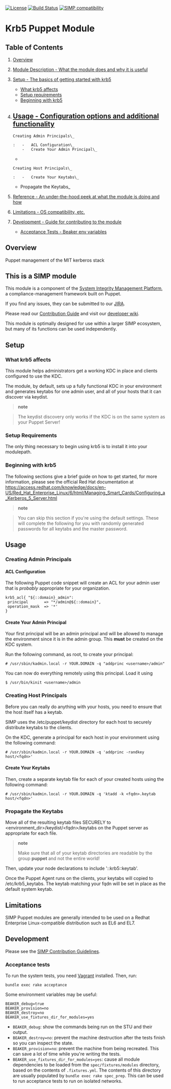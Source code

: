 [![License](http://img.shields.io/:license-apache-blue.svg)](http://www.apache.org/licenses/LICENSE-2.0.html)
[![Build
Status](https://travis-ci.org/simp/pupmod-simp-krb5.svg)](https://travis-ci.org/simp/pupmod-simp-krb5)
[![SIMP
compatibility](https://img.shields.io/badge/SIMP%20compatibility-4.2.*%2F5.1.*-orange.svg)](https://img.shields.io/badge/SIMP%20compatibility-4.2.*%2F5.1.*-orange.svg)

Krb5 Puppet Module
==================

Table of Contents
-----------------

1.  [Overview](#overview)
2.  [Module Description - What the module does and why it is
    useful](#module-description)
3.  [Setup - The basics of getting started with krb5](#setup)
    -   [What krb5 affects](#what-krb5-affects)
    -   [Setup requirements](#setup-requirements)
    -   [Beginning with krb5](#beginning-with-krb5)

4.  [Usage - Configuration options and additional functionality](#usage)
    -   

        Creating Admin Principals\_

        :   -   ACL Configuration\_
            -   Create Your Admin Principal\_

    -   

        Creating Host Principals\_

        :   -   Create Your Keytabs\_

    -   Propagate the Keytabs\_

5.  [Reference - An under-the-hood peek at what the module is doing and
    how](#reference)
6.  [Limitations - OS compatibility, etc.](#limitations)
7.  [Development - Guide for contributing to the module](#development)
    -   [Acceptance Tests - Beaker env variables](#acceptance-tests)

Overview
--------

Puppet management of the MIT kerberos stack

This is a SIMP module
---------------------

This module is a component of the [System Integrity Management
Platform](https://github.com/NationalSecurityAgency/SIMP), a
compliance-management framework built on Puppet.

If you find any issues, they can be submitted to our
[JIRA](https://simp-project.atlassian.net/).

Please read our [Contribution
Guide](https://simp-project.atlassian.net/wiki/display/SD/Contributing+to+SIMP)
and visit our [developer
wiki](https://simp-project.atlassian.net/wiki/display/SD/SIMP+Development+Home).

This module is optimally designed for use within a larger SIMP
ecosystem, but many of its functions can be used independently.

Setup
-----

### What krb5 affects

This module helps administrators get a working KDC in place and clients
configured to use the KDC.

The module, by default, sets up a fully functional KDC in your
environment and generates keytabs for one admin user, and all of your
hosts that it can discover via keydist.

> **note**

> The keydist discovery only works if the KDC is on the same system as
> your Puppet Server!

### Setup Requirements

The only thing necessary to begin using krb5 is to install it into your
modulepath.

### Beginning with krb5

The following sections give a brief guide on how to get started, for
more information, please see the official Red Hat documentation at
<https://access.redhat.com/knowledge/docs/en-US/Red_Hat_Enterprise_Linux/6/html/Managing_Smart_Cards/Configuring_a_Kerberos_5_Server.html>

> **note**

> You can skip this section if you're using the default settings. These
> will complete the following for you with randomly generated passwords
> for all keytabs and the master password.

Usage
-----

### Creating Admin Principals

#### ACL Configuration

The following Puppet code snippet will create an ACL for your admin user
that is *probably* appropriate for your organization.

``` {.sourceCode .ruby}
krb5_acl{ "${::domain}_admin":
 principal       => "*/admin@${::domain}",
 operation_mask  => '*'
}
```

#### Create Your Admin Principal

Your first principal will be an admin principal and will be allowed to
manage the environment since it is in the admin group. This **must** be
created on the KDC system.

Run the following command, as root, to create your principal:

``` {.sourceCode .bash}
# /usr/sbin/kadmin.local -r YOUR.DOMAIN -q "addprinc <username>/admin"
```

You can now do everything remotely using this principal. Load it using

``` {.sourceCode .bash}
$ /usr/bin/kinit <username>/admin
```

### Creating Host Principals

Before you can really do anything with your hosts, you need to ensure
that the host itself has a keytab.

SIMP uses the /etc/puppet/keydist directory for each host to securely
distribute keytabs to the clients.

On the KDC, generate a principal for each host in your environment using
the following command:

``` {.sourceCode .bash}
# /usr/sbin/kadmin.local -r YOUR.DOMAIN -q 'addprinc -randkey host/<fqdn>'
```

#### Create Your Keytabs

Then, create a separate keytab file for each of your created hosts using
the following command:

``` {.sourceCode .bash}
# /usr/sbin/kadmin.local -r YOUR.DOMAIN -q 'ktadd -k <fqdn>.keytab host/<fqdn>'
```

### Propagate the Keytabs

Move all of the resulting keytab files SECURELY to
&lt;environment\_dir&gt;/keydist/&lt;fqdn&gt;/keytabs on the Puppet
server as appropriate for each file.

> **note**
>
> Make sure that all of your keytab directories are readable by the
> group **puppet** and not the entire world!

Then, update your node declarations to include '::krb5::keytab'.

Once the Puppet Agent runs on the clients, your keytabs will copied to
/etc/krb5\_keytabs. The keytab matching your fqdn will be set in place
as the default system keytab.

Limitations
-----------

SIMP Puppet modules are generally intended to be used on a Redhat
Enterprise Linux-compatible distribution such as EL6 and EL7.

Development
-----------

Please see the [SIMP Contribution
Guidelines](https://simp-project.atlassian.net/wiki/display/SD/Contributing+to+SIMP).

### Acceptance tests

To run the system tests, you need [Vagrant](https://www.vagrantup.com/)
installed. Then, run:

``` {.sourceCode .shell}
bundle exec rake acceptance
```

Some environment variables may be useful:

``` {.sourceCode .shell}
BEAKER_debug=true
BEAKER_provision=no
BEAKER_destroy=no
BEAKER_use_fixtures_dir_for_modules=yes
```

-   `BEAKER_debug`: show the commands being run on the STU and
    their output.
-   `BEAKER_destroy=no`: prevent the machine destruction after the tests
    finish so you can inspect the state.
-   `BEAKER_provision=no`: prevent the machine from being recreated.
    This can save a lot of time while you're writing the tests.
-   `BEAKER_use_fixtures_dir_for_modules=yes`: cause all module
    dependencies to be loaded from the `spec/fixtures/modules`
    directory, based on the contents of `.fixtures.yml`. The contents of
    this directory are usually populated by
    `bundle exec rake spec_prep`. This can be used to run acceptance
    tests to run on isolated networks.


